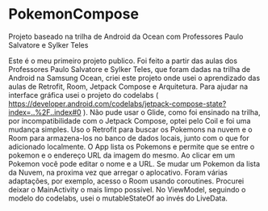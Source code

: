 # PokemonCompose
Projeto baseado na trilha de Android da Ocean com Professores Paulo Salvatore e Sylker Teles

Este é o meu primeiro projeto publico.
Foi feito a partir das aulas dos Professores Paulo Salvatore e Sylker Teles, que foram dadas na trilha de Android na Samsung Ocean,
criei este projeto onde usei o aprendizado das aulas de Retrofit, Room, Jetpack Compose e Arquitetura. 
Para ajudar na interface gráfica usei o projeto do codelabs ( https://developer.android.com/codelabs/jetpack-compose-state?index=..%2F..index#0 ).
Não pude usar o Glide, como foi ensinado na trilha, por incompatibilidade com o Jetpack Compose, optei pelo Coil e foi uma mudança simples.
Uso o Retrofit para buscar os Pokemons na nuvem e o Room para armazena-los no banco de dados locais, junto com o que for adicionado localmente. 
O App lista os Pokemons e permite que se entre o pokemon e o endereço URL da imagem do mesmo.
Ao clicar em um Pokemon você pode editar o nome e a URL. Se mudar um Pokemon da lista da Nuvem, na proxima vez que arregar o aplocativo.
Foram várias adaptações, por exemplo, acesso o Room usando coroutines. Procurei deixar o MainActivity o mais limpo possível.
No ViewModel, seguindo o modelo do codelabs, usei o mutableStateOf ao invés do LiveData.



